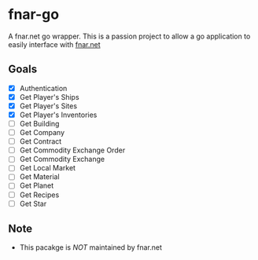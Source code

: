 # fnar-go

A fnar.net go wrapper. This is a passion project to allow a go application to easily interface with [fnar.net](https://fnar.net)

## Goals

- [x] Authentication
- [x] Get Player's Ships
- [x] Get Player's Sites
- [x] Get Player's Inventories
- [ ] Get Building
- [ ] Get Company
- [ ] Get Contract
- [ ] Get Commodity Exchange Order
- [ ] Get Commodity Exchange
- [ ] Get Local Market
- [ ] Get Material
- [ ] Get Planet
- [ ] Get Recipes
- [ ] Get Star

## Note

- This pacakge is *NOT* maintained by fnar.net
